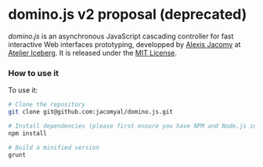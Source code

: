 domino.js v2 proposal (deprecated)
==================================

*domino.js* is an asynchronous JavaScript cascading controller for fast interactive Web interfaces prototyping, developped by [Alexis Jacomy](http://github.com/jacomyal) at [Atelier Iceberg](http://twitter.com/ateliericeberg). It is released under the [MIT License](LICENSE.txt).

### How to use it

To use it:

```bash
# Clone the repository
git clone git@github.com:jacomyal/domino.js.git

# Install dependencies (please first ensure you have NPM and Node.js installed)
npm install

# Build a minified version
grunt
```
